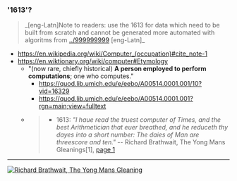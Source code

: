 ### '1613'?

> \_[eng-Latn]Note to readers: use the 1613 for data which need to be built from scratch and cannot be generated more automated with algoritms from [../999999999](../999999999) [eng-Latn]\_

- https://en.wikipedia.org/wiki/Computer_(occupation)#cite_note-1
- https://en.wiktionary.org/wiki/computer#Etymology
  - "(now rare, chiefly historical) **A person employed to perform computations**; one who computes."
    - https://quod.lib.umich.edu/e/eebo/A00514.0001.001/10?vid=16329
    - https://quod.lib.umich.edu/e/eebo/A00514.0001.001?rgn=main;view=fulltext
  -  > - 1613: _"I haue read the truest computer of Times, and the best Arithmetician that euer breathed, and he reduceth thy dayes into a short number: The daies of Man are threescore and ten."_ -- Richard Brathwait, The Yong Mans Gleanings[1], [page 1](https://quod.lib.umich.edu/e/eebo/A00514.0001.001/10?vid=16329)

---

[![Richard Brathwait, The Yong Mans Gleaning](https://howtospeakmachine.com/wp-content/uploads/2019/02/Screen-Shot-2019-02-23-at-9.23.31-PM.jpg)](https://quod.lib.umich.edu/e/eebo/A00514.0001.001?rgn=main;view=fulltext)

<!--
Potential TODOs

- https://en.wikipedia.org/wiki/Arabic_alphabet#Alphabetical_order
- https://en.wikipedia.org/wiki/Abjad_numerals
- https://en.wikipedia.org/wiki/Cyrillic_script
- https://en.wikisource.org/wiki/Translation:List_of_Frequently_Used_Characters_in_Modern_Chinese
-
-->
